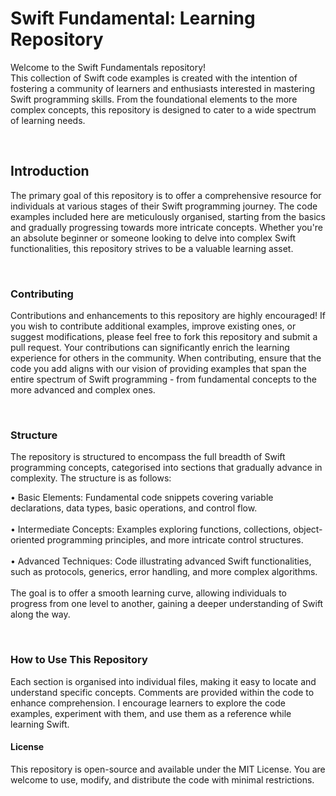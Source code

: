 <!DOCTYPE html>
<html lang="en">
<head>
    <meta charset="UTF-8">
    <meta http-equiv="X-UA-Compatible" content="IE=edge">
    <meta name="viewport" content="width=device-width, initial-scale=1.0">
</head>
 <div> 
<h1>Swift Fundamental: Learning Repository</h1>
    <body><p>Welcome to the Swift Fundamentals repository!<br>
  This collection of Swift code examples is created with the intention of fostering a community of learners and enthusiasts interested in mastering Swift programming skills. From the foundational elements to the more complex concepts, this repository is designed to cater to a wide spectrum of learning needs.</p></body><br>
  <h2>Introduction</h2>
    <p>The primary goal of this repository is to offer a comprehensive resource for individuals at various stages of their Swift programming journey. The code examples included here are meticulously organised, starting from the basics and gradually progressing towards more intricate concepts. Whether you're an absolute beginner or someone looking to delve into complex Swift functionalities, this repository strives to be a valuable learning asset.</p><br>
  <h3>Contributing</h3>
    <p>Contributions and enhancements to this repository are highly encouraged! If you wish to contribute additional examples, improve existing ones, or suggest modifications, please feel free to fork this repository and submit a pull request. Your contributions can significantly enrich the learning experience for others in the community.
When contributing, ensure that the code you add aligns with our vision of providing examples that span the entire spectrum of Swift programming - from fundamental concepts to the more advanced and complex ones.</p><br>
  <h3>Structure</h3>
        <p>The repository is structured to encompass the full breadth of Swift programming concepts, categorised into sections that gradually advance in complexity. The structure is as follows:</p>
        <p>
            • Basic Elements: Fundamental code snippets covering variable declarations, data types, basic                    operations, and control flow.<br><br>
            • Intermediate Concepts: Examples exploring functions, collections, object- oriented programming                 principles, and more intricate control structures.<br><br>
            • Advanced Techniques: Code illustrating advanced Swift functionalities, such as protocols,                      generics, error handling, and more complex algorithms.<br><br>
        The goal is to offer a smooth learning curve, allowing individuals to progress from one level to another, gaining a deeper understanding of Swift along the way.
</p><br>
     <h3>How to Use This Repository</h3>
     <p>Each section is organised into individual files, making it easy to locate and understand specific concepts. Comments are provided within the code to enhance comprehension.
I encourage learners to explore the code examples, experiment with them, and use them as a reference while learning Swift.
</p>
     <h4>License</h4>
     <p>This repository is open-source and available under the <a href:https://github.com/AndreRodriguezSabino/Swift_Fundamentals/blob/main/LICENSE>MIT License</a>. You are welcome to use, modify, and distribute the code with minimal restrictions.</p>
 </body>
 </div>
